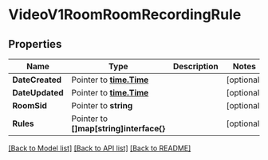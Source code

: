 # VideoV1RoomRoomRecordingRule

## Properties

Name | Type | Description | Notes
------------ | ------------- | ------------- | -------------
**DateCreated** | Pointer to [**time.Time**](time.Time.md) |  | [optional] 
**DateUpdated** | Pointer to [**time.Time**](time.Time.md) |  | [optional] 
**RoomSid** | Pointer to **string** |  | [optional] 
**Rules** | Pointer to **[]map[string]interface{}** |  | [optional] 

[[Back to Model list]](../README.md#documentation-for-models) [[Back to API list]](../README.md#documentation-for-api-endpoints) [[Back to README]](../README.md)


